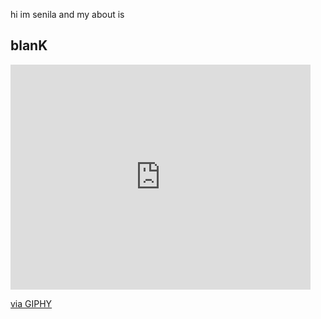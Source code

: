 hi 
im senila and my about is
## blanK
<iframe src="https://giphy.com/embed/tJeGZumxDB01q" width="480" height="360" frameBorder="0" class="giphy-embed" allowFullScreen></iframe><p><a href="https://giphy.com/gifs/mrw-reddit-comment-tJeGZumxDB01q">via GIPHY</a></p>

